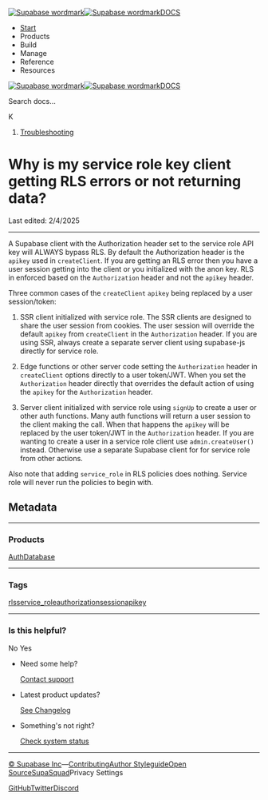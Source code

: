 [![Supabase wordmark](https://supabase.com/docs/_next/image?url=%2Fdocs%2Fsupabase-dark.svg&w=256&q=75&dpl=dpl_5BYG5BkQhU19GEfZfhcgAbeGcRQo)![Supabase wordmark](https://supabase.com/docs/_next/image?url=%2Fdocs%2Fsupabase-light.svg&w=256&q=75&dpl=dpl_5BYG5BkQhU19GEfZfhcgAbeGcRQo)DOCS](https://supabase.com/docs)

-   [Start](https://supabase.com/docs/guides/getting-started)
-   Products
-   Build
-   Manage
-   Reference
-   Resources

[![Supabase wordmark](https://supabase.com/docs/_next/image?url=%2Fdocs%2Fsupabase-dark.svg&w=256&q=75&dpl=dpl_5BYG5BkQhU19GEfZfhcgAbeGcRQo)![Supabase wordmark](https://supabase.com/docs/_next/image?url=%2Fdocs%2Fsupabase-light.svg&w=256&q=75&dpl=dpl_5BYG5BkQhU19GEfZfhcgAbeGcRQo)DOCS](https://supabase.com/docs)

Search docs...

K

1.  [Troubleshooting](https://supabase.com/docs/guides/troubleshooting)

# Why is my service role key client getting RLS errors or not returning data?

Last edited: 2/4/2025

* * *

A Supabase client with the Authorization header set to the service role API key will ALWAYS bypass RLS. By default the Authorization header is the `apikey` used in `createClient`. If you are getting an RLS error then you have a user session getting into the client or you initialized with the anon key. RLS in enforced based on the `Authorization` header and not the `apikey` header.

Three common cases of the `createClient` `apikey` being replaced by a user session/token:

1.  SSR client initialized with service role. The SSR clients are designed to share the user session from cookies. The user session will override the default `apikey` from `createClient` in the `Authorization` header. If you are using SSR, always create a separate server client using supabase-js directly for service role.
    
2.  Edge functions or other server code setting the `Authorization` header in `createClient` options directly to a user token/JWT. When you set the `Authorization` header directly that overrides the default action of using the `apikey` for the `Authorization` header.
    
3.  Server client initialized with service role using `signUp` to create a user or other auth functions. Many auth functions will return a user session to the client making the call. When that happens the `apikey` will be replaced by the user token/JWT in the `Authorization` header. If you are wanting to create a user in a service role client use `admin.createUser()` instead. Otherwise use a separate Supabase client for for service role from other actions.
    

Also note that adding `service_role` in RLS policies does nothing. Service role will never run the policies to begin with.

## Metadata

* * *

### Products

[Auth](https://supabase.com/docs/guides/troubleshooting?products=auth)[Database](https://supabase.com/docs/guides/troubleshooting?products=database)

* * *

### Tags

[rls](https://supabase.com/docs/guides/troubleshooting?tags=rls)[service\_role](https://supabase.com/docs/guides/troubleshooting?tags=service_role)[authorization](https://supabase.com/docs/guides/troubleshooting?tags=authorization)[session](https://supabase.com/docs/guides/troubleshooting?tags=session)[apikey](https://supabase.com/docs/guides/troubleshooting?tags=apikey)

* * *

### Is this helpful?

No Yes

-   Need some help?
    
    [Contact support](https://supabase.com/support)
-   Latest product updates?
    
    [See Changelog](https://supabase.com/changelog)
-   Something's not right?
    
    [Check system status](https://status.supabase.com/)

* * *

[© Supabase Inc](https://supabase.com/)—[Contributing](https://github.com/supabase/supabase/blob/master/apps/docs/DEVELOPERS.md)[Author Styleguide](https://github.com/supabase/supabase/blob/master/apps/docs/CONTRIBUTING.md)[Open Source](https://supabase.com/open-source)[SupaSquad](https://supabase.com/supasquad)Privacy Settings

[GitHub](https://github.com/supabase/supabase)[Twitter](https://twitter.com/supabase)[Discord](https://discord.supabase.com/)